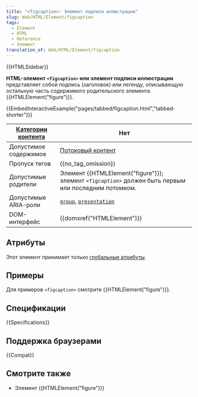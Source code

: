 ```yaml
---
title: "<figcaption>: Элемент подписи иллюстрации"
slug: Web/HTML/Element/figcaption
tags:
  - Element
  - HTML
  - Reference
  - Элемент
translation_of: Web/HTML/Element/figcaption
---
```


{{HTMLSidebar}}

**HTML-элемент `<figcaption>` или элемент подписи иллюстрации** представляет собой подпись (заголовок) или легенду, описывающую остальную часть содержимого родительского элемента {{HTMLElement("figure")}}.

{{EmbedInteractiveExample("pages/tabbed/figcaption.html","tabbed-shorter")}}

| [Категории контента](/ru/docs/Web/Guide/HTML/Content_categories) | Нет                                                                                                                                                                                |
| ---------------------------------------------------------------- | ---------------------------------------------------------------------------------------------------------------------------------------------------------------------------------- |
| Допустимое содержимое                                            | [Потоковый контент](/ru/docs/Web/Guide/HTML/Content_categories#Потоковый_контент)                                                                                                  |
| Пропуск тегов                                                    | {{no_tag_omission}}                                                                                                                                                                |
| Допустимые родители                                              | Элемент {{HTMLElement("figure")}}; элемент `<figcaption>` должен быть первым или последним потомком.                                                                               |
| Допустимые ARIA-роли                                             | <code><a href="/ru/docs/Web/Accessibility/ARIA/Roles/group_role">group</a></code>, <code><a href="/ru/docs/Web/Accessibility/ARIA/Roles/presentation_role">presentation</a></code> |
| DOM-интерфейс                                                    | {{domxref("HTMLElement")}}                                                                                                                                                         |

## Атрибуты

Этот элемент принимает только [глобальные атрибуты](/ru/docs/Web/HTML/Общие_атрибуты).

## Примеры

Для примеров `<figcaption>` смотрите {{HTMLElement("figure")}}.

## Спецификации

{{Specifications}}

## Поддержка браузерами

{{Compat}}

## Смотрите также

- Элемент {{HTMLElement("figure")}}

